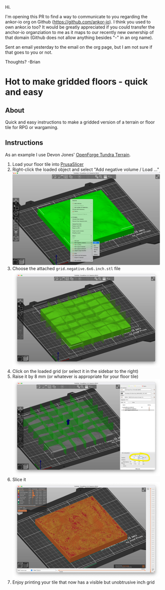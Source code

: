 Hi.

I'm opening this PR to find a way to communicate to you regarding the ankor-io org on Github (https://github.com/ankor-io). I think you used 
to own ankor.io too? It would be greatly appreciated if you could transfer the anchor-io organziation to me as it maps to our recently new 
ownership of that domain (Github does not allow anything besides "-" in an org name).

Sent an email yesterday to the email on the org page, but I am not sure if that goes to you or not. 

Thoughts?
-Brian





# Hot to make gridded floors - quick and easy

## About

Quick and easy instructions to make a gridded version of a terrain or floor tile for RPG or wargaming.

## Instructions

As an example I use Devon Jones' [OpenForge Tundra Terrain](https://www.patreon.com/posts/landscapes-iced-63189276).

1. Load your floor tile into [PrusaSlicer](https://www.prusa3d.com/prusaslicer/)
2. Right-click the loaded object and select "Add negative volume / Load ..."
	![Step 1](img/howto-step-1.png)
3. Choose the attached ```grid.negative.6x6.inch.stl``` file
	![Step 2](img/howto-step-2.png)
4. Click on the loaded grid (or select it in the sidebar to the right)
5. Raise it by 8 mm (or whatever is appropriate for your floor tile)
	![Step 3](img/howto-step-3.png)
6. Slice it
	![Step 4](img/howto-step-4.png)
7. Enjoy printing your tile that now has a visible but unobtrusive inch grid
